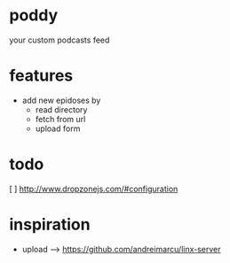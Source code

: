 # poddy
your custom podcasts feed

# features
- add new epidoses by
  - read directory
  - fetch from url
  - upload form

# todo
[ ] http://www.dropzonejs.com/#configuration

# inspiration
* upload --> https://github.com/andreimarcu/linx-server